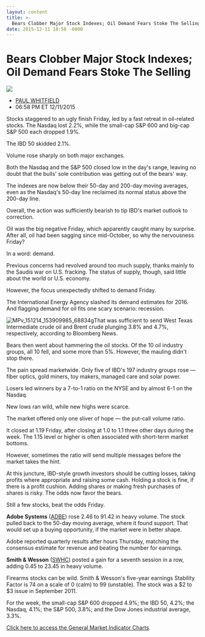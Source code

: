 ```yaml
---
layout: content
title: >-
  Bears Clobber Major Stock Indexes; Oil Demand Fears Stoke The Selling
date: 2015-12-11 18:58 -0800
---
```



Bears Clobber Major Stock Indexes; Oil Demand Fears Stoke The Selling
======================================================================


![](https://www.investors.com/wp-content/themes/ibd/dist/images/ibd-placeholder.png)

* [PAUL WHITFIELD](https://www.investors.com/author/whitfieldp/ "Posts by PAUL WHITFIELD")
* 06:58 PM ET 12/11/2015




Stocks staggered to an ugly finish Friday, led by a fast retreat in oil-related stocks. The Nasdaq lost 2.2%, while the small-cap S&P 600 and big-cap S&P 500 each dropped 1.9%.


The IBD 50 skidded 2.1%.


Volume rose sharply on both major exchanges.


Both the Nasdaq and the S&P 500 closed low in the day's range, leaving no doubt that the bulls' sole contribution was getting out of the bears' way.


The indexes are now below their 50-day and 200-day moving averages, even as the Nasdaq's 50-day line reclaimed its normal status above the 200-day line.


Overall, the action was sufficiently bearish to tip IBD's market outlook to correction.


Oil was the big negative Friday, which apparently caught many by surprise. After all, oil had been sagging since mid-October, so why the nervousness Friday?


In a word: demand.


Previous concerns had revolved around too much supply, thanks mainly to the Saudis war on U.S. fracking. The status of supply, though, said little about the world or U.S. economy.


However, the focus unexpectedly shifted to demand Friday.


The International Energy Agency slashed its demand estimates for 2016. And flagging demand for oil fits one scary scenario: recession.


![MPv_151214_153909985_68834g](https://www.investors.com/wp-content/uploads/2015/12/MPv_151214_153909985_68834g.gif)That was sufficient to send West Texas Intermediate crude oil and Brent crude plunging 3.8% and 4.7%, respectively, according to Bloomberg News.


Bears then went about hammering the oil stocks. Of the 10 oil industry groups, all 10 fell, and some more than 5%. However, the mauling didn't stop there.


The pain spread marketwide. Only five of IBD's 197 industry groups rose — fiber optics, gold miners, toy makers, managed care and solar power.


Losers led winners by a 7-to-1 ratio on the NYSE and by almost 6-1 on the Nasdaq.


New lows ran wild, while new highs were scarce.


The market offered only one sliver of hope — the put-call volume ratio.


It closed at 1.19 Friday, after closing at 1.0 to 1.1 three other days during the week. The 1.15 level or higher is often associated with short-term market bottoms.


However, sometimes the ratio will send multiple messages before the market takes the hint.


At this juncture, IBD-style growth investors should be cutting losses, taking profits where appropriate and raising some cash. Holding a stock is fine, if there is a profit cushion. Adding shares or making fresh purchases of shares is risky. The odds now favor the bears.


Still a few stocks, beat the odds Friday.


**Adobe Systems** ([ADBE](https://research.investors.com/quote.aspx?symbol=ADBE)) rose 2.46 to 91.42 in heavy volume. The stock pulled back to the 50-day moving average, where it found support. That would set up a buying opportunity, if the market were in better shape.


Adobe reported quarterly results after hours Thursday, matching the consensus estimate for revenue and beating the number for earnings.


**Smith & Wesson** ([SWHC](https://research.investors.com/quote.aspx?symbol=SWHC)) posted a gain for a seventh session in a row, adding 0.45 to 23.45 in heavy volume.


Firearms stocks can be wild. Smith & Wesson's five-year earnings Stability Factor is 74 on a scale of 0 (calm) to 99 (unstable). The stock was a $2 to $3 issue in September 2011.


For the week, the small-cap S&P 600 dropped 4.9%; the IBD 50, 4.2%; the Nasdaq, 4.1%; the S&P 500, 3.8%; and the Dow Jones industrial average, 3.3%.


[Click here to access the General Market Indicator Charts](https://www.investors.com/pdf/GMI_121415.pdf).




